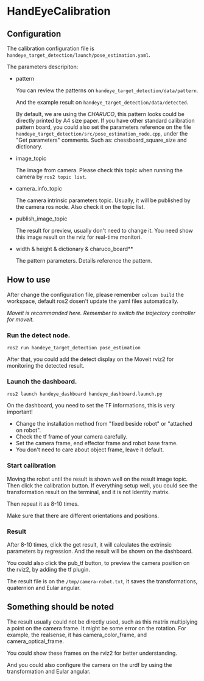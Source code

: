 # HandEyeCalibration

## Configuration

The calibration configuration file is `handeye_target_detection/launch/pose_estimation.yaml`.

The parameters descripiton:

- pattern

    You can review the patterns on `handeye_target_detection/data/pattern`.

    And the example result on  `handeye_target_detection/data/detected`.

    By default, we are using the *CHARUCO*, this pattern looks could be directly printed by A4 size paper. If you have other standard calibration pattern board, you could also set the parameters reference on the file `handeye_target_detection/src/pose_estimation_node.cpp`, under the "Get parameters" comments.
    Such as: chessboard_square_size and dictionary.

- image_topic

    The image from camera. Please check this topic when running the camera by `ros2 topic list`.

- camera_info_topic

    The camera intrinsic parameters topic. Usually, it will be published by the camera ros node. Also check it on the topic list.

- publish_image_topic

    The result for preview, usually don't need to change it. You need show this image result on the rviz for real-time monitori.

- width & height & dictionary & charuco_board**

    The pattern parameters. Details reference the pattern.

## How to use

After change the configuration file, please remember `colcon build` the workspace, default ros2 dosen't update the yaml files automatically.

*Moveit is recommanded here. Remember to switch the trajectory controller for moveit.*

### Run the detect node.

  `ros2 run handeye_target_detection pose_estimation`

  After that, you could add the detect display on the Moveit rviz2 for monitoring the detected result.

### Launch the dashboard.

`ros2 launch handeye_dashboard handeye_dashboard.launch.py`

On the dashboard, you need to set the TF informations, this is very important!

- Change the installation method from "fixed beside robot" or "attached on robot".
- Check the tf frame of your camera carefully.
- Set the camera frame, end effector frame and robot base frame.
- You don't need to care about object frame, leave it default.

### Start calibration

Moving the robot until the result is shown well on the result image topic. Then click the calibration button. If everything setup well, you could see the transformation result on the terminal, and it is not Identity matrix.

Then repeat it as 8-10 times.

Make sure that there are different orientations and positions.


### Result

After 8-10 times, click the get result, it will calculates the extrinsic parameters by regression. And the result will be shown on the dashboard.

You could also click the pub_tf button, to preview the camera position on the rviz2, by adding the tf plugin.

The result file is on the `/tmp/camera-robot.txt`, it saves the transformations, quaternion and Eular angular.

## Something should be noted

The result usually could not be directly used, such as this matrix multiplying a point on the camera frame. It might be some error on the rotation. For example, the realsense, it has camera_color_frame, and camera_optical_frame.

You could show these frames on the rviz2 for better understanding.

And you could also configure the camera on the urdf by using the transformation and Eular angular.
